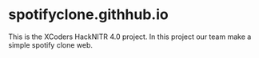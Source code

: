 # spotifyclone.githhub.io
This is the XCoders HackNITR  4.0 project. In this project our team make a simple spotify clone web.

